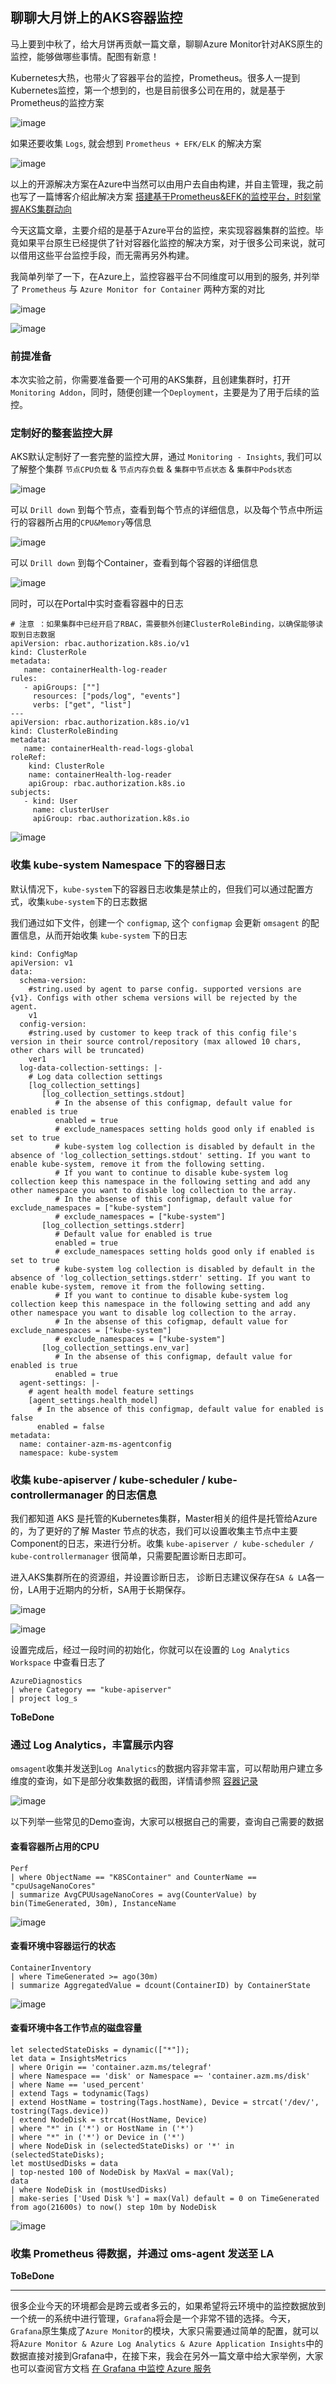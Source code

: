 
## 聊聊大月饼上的AKS容器监控

马上要到中秋了，给大月饼再贡献一篇文章，聊聊Azure Monitor针对AKS原生的监控，能够做哪些事情。配图有新意！

Kubernetes大热，也带火了容器平台的监控，Prometheus。很多人一提到Kubernetes监控，第一个想到的，也是目前很多公司在用的，就是基于Prometheus的监控方案

![image](./images/190831/083101.png)

如果还要收集 `Logs`, 就会想到 `Prometheus + EFK/ELK` 的解决方案

![image](./images/190831/083102.png)

以上的开源解决方案在Azure中当然可以由用户去自由构建，并自主管理，我之前也写了一篇博客介绍此解决方案 [搭建基于Prometheus&EFK的监控平台，时刻掌握AKS集群动向](./搭建基于Prometheus&EFK的监控平台，时刻掌握AKS集群动向.md)

今天这篇文章，主要介绍的是基于Azure平台的监控，来实现容器集群的监控。毕竟如果平台原生已经提供了针对容器化监控的解决方案，对于很多公司来说，就可以借用这些平台监控手段，而无需再另外构建。

我简单列举了一下，在Azure上，监控容器平台不同维度可以用到的服务, 并列举了 `Prometheus` 与 `Azure Monitor for Container` 两种方案的对比

![image](./images/190831/083103.png)

![image](./images/190831/083104.png)

### 前提准备

本次实验之前，你需要准备要一个可用的AKS集群，且创建集群时，打开`Monitoring Addon`，同时，随便创建一个`Deployment`，主要是为了用于后续的监控。

### 定制好的整套监控大屏

AKS默认定制好了一套完整的监控大屏，通过 `Monitoring - Insights`, 我们可以了解整个集群 `节点CPU负载` & `节点内存负载` & `集群中节点状态` & `集群中Pods状态`

![image](./images/190831/083105.png)

可以 `Drill down` 到每个节点，查看到每个节点的详细信息，以及每个节点中所运行的容器所占用的`CPU&Memory`等信息

![image](./images/190831/083106.png)

可以 `Drill down` 到每个Container，查看到每个容器的详细信息

![image](./images/190831/083107.png)

同时，可以在Portal中实时查看容器中的日志

```
# 注意 ：如果集群中已经开启了RBAC，需要额外创建ClusterRoleBinding，以确保能够读取到日志数据
apiVersion: rbac.authorization.k8s.io/v1 
kind: ClusterRole 
metadata: 
   name: containerHealth-log-reader 
rules: 
   - apiGroups: [""] 
     resources: ["pods/log", "events"] 
     verbs: ["get", "list"]  
--- 
apiVersion: rbac.authorization.k8s.io/v1 
kind: ClusterRoleBinding 
metadata: 
   name: containerHealth-read-logs-global 
roleRef: 
    kind: ClusterRole 
    name: containerHealth-log-reader 
    apiGroup: rbac.authorization.k8s.io 
subjects: 
   - kind: User 
     name: clusterUser 
     apiGroup: rbac.authorization.k8s.io
```

![image](./images/190831/083108.png)

### 收集 kube-system Namespace 下的容器日志

默认情况下，`kube-system`下的容器日志收集是禁止的，但我们可以通过配置方式，收集`kube-system`下的日志数据

我们通过如下文件，创建一个 `configmap`, 这个 `configmap` 会更新 `omsagent` 的配置信息，从而开始收集 `kube-system` 下的日志

```
kind: ConfigMap
apiVersion: v1
data:
  schema-version:
    #string.used by agent to parse config. supported versions are {v1}. Configs with other schema versions will be rejected by the agent.
    v1
  config-version:
    #string.used by customer to keep track of this config file's version in their source control/repository (max allowed 10 chars, other chars will be truncated)
    ver1
  log-data-collection-settings: |-
    # Log data collection settings
    [log_collection_settings]
       [log_collection_settings.stdout]
          # In the absense of this configmap, default value for enabled is true
          enabled = true
          # exclude_namespaces setting holds good only if enabled is set to true
          # kube-system log collection is disabled by default in the absence of 'log_collection_settings.stdout' setting. If you want to enable kube-system, remove it from the following setting.
          # If you want to continue to disable kube-system log collection keep this namespace in the following setting and add any other namespace you want to disable log collection to the array.
          # In the absense of this configmap, default value for exclude_namespaces = ["kube-system"]
          # exclude_namespaces = ["kube-system"]
       [log_collection_settings.stderr]
          # Default value for enabled is true
          enabled = true
          # exclude_namespaces setting holds good only if enabled is set to true
          # kube-system log collection is disabled by default in the absence of 'log_collection_settings.stderr' setting. If you want to enable kube-system, remove it from the following setting.
          # If you want to continue to disable kube-system log collection keep this namespace in the following setting and add any other namespace you want to disable log collection to the array.
          # In the absense of this cofigmap, default value for exclude_namespaces = ["kube-system"]
          # exclude_namespaces = ["kube-system"]
       [log_collection_settings.env_var]
          # In the absense of this configmap, default value for enabled is true
          enabled = true
  agent-settings: |-
    # agent health model feature settings
    [agent_settings.health_model]
      # In the absence of this configmap, default value for enabled is false
      enabled = false
metadata:
  name: container-azm-ms-agentconfig
  namespace: kube-system
```

### 收集 kube-apiserver / kube-scheduler / kube-controllermanager 的日志信息

我们都知道 AKS 是托管的Kubernetes集群，Master相关的组件是托管给Azure的，为了更好的了解 Master 节点的状态，我们可以设置收集主节点中主要Component的日志，来进行分析。收集 `kube-apiserver / kube-scheduler / kube-controllermanager` 很简单，只需要配置诊断日志即可。

进入AKS集群所在的资源组，并设置诊断日志， 诊断日志建议保存在`SA & LA`各一份，LA用于近期内的分析，SA用于长期保存。

![image](./images/190831/083109.png)

![image](./images/190831/083110.png)

设置完成后，经过一段时间的初始化，你就可以在设置的 `Log Analytics Workspace` 中查看日志了

```
AzureDiagnostics
| where Category == "kube-apiserver"
| project log_s
```

**ToBeDone**

### 通过 Log Analytics，丰富展示内容

`omsagent`收集并发送到`Log Analytics`的数据内容非常丰富，可以帮助用户建立多维度的查询，如下是部分收集数据的截图，详情请参照 [容器记录](https://docs.microsoft.com/zh-cn/azure/azure-monitor/insights/container-insights-log-search#container-records)

![image](./images/190831/083111.png)

以下列举一些常见的Demo查询，大家可以根据自己的需要，查询自己需要的数据

#### 查看容器所占用的CPU

```
Perf
| where ObjectName == "K8SContainer" and CounterName == "cpuUsageNanoCores" 
| summarize AvgCPUUsageNanoCores = avg(CounterValue) by bin(TimeGenerated, 30m), InstanceName
```

![image](./images/190831/083112.png)

#### 查看环境中容器运行的状态

```
ContainerInventory
| where TimeGenerated >= ago(30m)
| summarize AggregatedValue = dcount(ContainerID) by ContainerState
```

![image](./images/190831/083113.png)

#### 查看环境中各工作节点的磁盘容量

```
let selectedStateDisks = dynamic(["*"]);
let data = InsightsMetrics
| where Origin == 'container.azm.ms/telegraf'
| where Namespace == 'disk' or Namespace =~ 'container.azm.ms/disk'
| where Name == 'used_percent'
| extend Tags = todynamic(Tags)
| extend HostName = tostring(Tags.hostName), Device = strcat('/dev/', tostring(Tags.device))
| extend NodeDisk = strcat(HostName, Device)
| where "*" in ('*') or HostName in ('*')
| where "*" in ('*') or Device in ('*')
| where NodeDisk in (selectedStateDisks) or '*' in (selectedStateDisks);
let mostUsedDisks = data
| top-nested 100 of NodeDisk by MaxVal = max(Val);
data
| where NodeDisk in (mostUsedDisks)
| make-series ['Used Disk %'] = max(Val) default = 0 on TimeGenerated from ago(21600s) to now() step 10m by NodeDisk
```

![image](./images/190831/083114.png)


### 收集 Prometheus 得数据，并通过 oms-agent 发送至 LA

**ToBeDone**

---

很多企业今天的环境都会是跨云或者多云的，如果希望将云环境中的监控数据放到一个统一的系统中进行管理，`Grafana`将会是一个非常不错的选择。今天，`Grafana`原生集成了`Azure Monitor`的模块，大家只需要通过简单的配置，就可以将`Azure Monitor & Azure Log Analytics & Azure Application Insights`中的数据直接对接到Grafana中，在接下来，我会在另外一篇文章中给大家举例，大家也可以查阅官方文档 [在 Grafana 中监控 Azure 服务](https://docs.microsoft.com/zh-cn/azure/azure-monitor/platform/grafana-plugin)